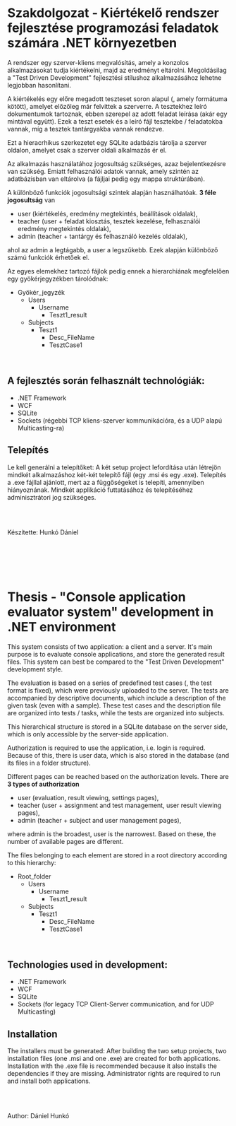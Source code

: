 # Szakdolgozat - Kiértékelő rendszer fejlesztése programozási feladatok számára .NET környezetben

A rendszer egy szerver-kliens megvalósítás, amely a konzolos alkalmazásokat tudja kiértékelni, majd az eredményt eltárolni. Megoldásilag a "Test Driven Development" fejlesztési stílushoz alkalmazásához lehetne legjobban hasonlítani.  

A kiértékelés egy előre megadott teszteset soron alapul (, amely formátuma kötött), amelyet előzőleg már felvittek a szerverre. A tesztekhez leíró dokumentumok tartoznak, ebben szerepel az adott feladat leírása (akár egy mintával együtt). Ezek a teszt esetek és a leíró fájl tesztekbe / feladatokba vannak, míg a tesztek tantárgyakba vannak rendezve.

Ezt a hieracrhikus szerkezetet egy SQLite adatbázis tárolja a szerver oldalon, amelyet csak a szerver oldali alkalmazás ér el.

Az alkalmazás használatához jogosultság szükséges, azaz bejelentkezésre van szükség. Emiatt felhasználói adatok vannak, amely szintén az adatbázisban van eltárolva (a fájljai pedig egy mappa struktúrában).

A különböző funkciók jogosultsági szintek alapján használhatóak. **3 féle jogosultság** van

 - user (kiértékelés, eredmény megtekintés, beállítások oldalak),
 - teacher (user + feladat kiosztás, tesztek kezelése, felhasználói eredmény megtekintés oldalak),
 - admin (teacher + tantárgy és felhasználó kezelés oldalak),

ahol az admin a legtágabb, a user a legszűkebb. Ezek alapján különböző számú funkciók érhetőek el.

Az egyes elemekhez tartozó fájlok pedig ennek a hierarchiának megfelelően egy gyökérjegyzékben tárolódnak:
 - Gyökér_jegyzék 
   - Users
     - Username
       - Teszt1_result
   - Subjects
     - Teszt1
       - Desc_FileName
       - TesztCase1

<br/>

## A fejlesztés során felhasznált technológiák:

 * .NET Framework
 * WCF
 * SQLite
 * Sockets (régebbi TCP kliens-szerver kommunikációra, és a UDP alapú Multicasting-ra)

## Telepítés

Le kell generálni a telepítőket: A két setup project lefordítása után létrejön mindkét alkalmazáshoz két-két telepítő fájl (egy .msi és egy .exe). Telepítés a .exe fájllal ajánlott, mert az a függőségeket is telepíti, amennyiben hiányoznának. Mindkét applikáció futtatásához és telepítéséhez adminisztrátori jog szükséges.

<br/>
<br/>

Készítette: Hunkó Dániel

<br/>
<br/>
<br/>
<br/>

# Thesis - "Console application evaluator system" development in .NET environment

This system consists of two application: a client and a server. It's main purpose is to evaluate console applications, and store the generated result files. This system can best be compared to the "Test Driven Development" development style.

The evaluation is based on a series of predefined test cases (, the test format is fixed), which were previously uploaded to the server. The tests are accompanied by descriptive documents, which include a description of the given task (even with a sample). These test cases and the description file are organized into tests / tasks, while the tests are organized into subjects.

This hierarchical structure is stored in a SQLite database on the server side, which is only accessible by the server-side application.

Authorization is required to use the application, i.e. login is required. Because of this, there is user data, which is also stored in the database (and its files in a folder structure).

Different pages can be reached based on the authorization levels. There are **3 types of authorization**

 - user (evaluation, result viewing, settings pages),
 - teacher (user + assignment and test management, user result viewing pages),
 - admin (teacher + subject and user management pages),

where admin is the broadest, user is the narrowest. Based on these, the number of available pages are different.

The files belonging to each element are stored in a root directory according to this hierarchy:
 - Root_folder
   - Users
     - Username
       - Teszt1_result
   - Subjects
     - Teszt1
       - Desc_FileName
       - TesztCase1

<br/>

## Technologies used in development:

 * .NET Framework
 * WCF
 * SQLite
 * Sockets (for legacy TCP Client-Server communication, and for UDP Multicasting)

## Installation

The installers must be generated: After building the two setup projects, two installation files (one .msi and one .exe) are created for both applications. Installation with the .exe file is recommended because it also installs the dependencies if they are missing. Administrator rights are required to run and install both applications.

<br/>
<br/>

Author: Dániel Hunkó